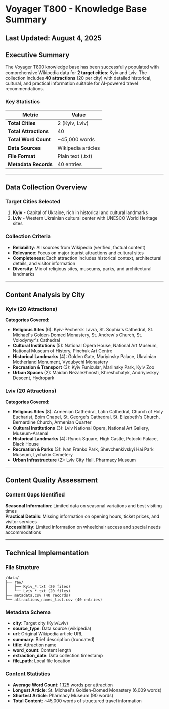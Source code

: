 # Voyager T800 - Knowledge Base Summary

**Last Updated**: August 4, 2025  
---

## Executive Summary

The Voyager T800 knowledge base has been successfully populated with comprehensive Wikipedia data for **2 target cities**: Kyiv and Lviv. The collection includes **40 attractions** (20 per city) with detailed historical, cultural, and practical information suitable for AI-powered travel recommendations.

### Key Statistics

| Metric | Value |
|--------|-------|
| **Total Cities** | 2 (Kyiv, Lviv) |
| **Total Attractions** | 40 |
| **Total Word Count** | ~45,000 words |
| **Data Sources** | Wikipedia articles |
| **File Format** | Plain text (.txt) |
| **Metadata Records** | 40 entries |

---

## Data Collection Overview

### Target Cities Selected
1. **Kyiv** - Capital of Ukraine, rich in historical and cultural landmarks
2. **Lviv** - Western Ukrainian cultural center with UNESCO World Heritage sites

### Collection Criteria
- **Reliability**: All sources from Wikipedia (verified, factual content)
- **Relevance**: Focus on major tourist attractions and cultural sites
- **Completeness**: Each attraction includes historical context, architectural details, and visitor information
- **Diversity**: Mix of religious sites, museums, parks, and architectural landmarks

---

## Content Analysis by City

### Kyiv (20 Attractions)

**Categories Covered:**
- **Religious Sites** (6): Kyiv-Pechersk Lavra, St. Sophia's Cathedral, St. Michael's Golden-Domed Monastery, St. Andrew's Church, St. Volodymyr's Cathedral
- **Cultural Institutions** (5): National Opera House, National Art Museum, National Museum of History, Pinchuk Art Centre
- **Historical Landmarks** (4): Golden Gate, Mariyinsky Palace, Ukrainian Motherland Monument, Vydubychi Monastery
- **Recreation & Transport** (3): Kyiv Funicular, Mariinsky Park, Kyiv Zoo
- **Urban Spaces** (2): Maidan Nezalezhnosti, Khreshchatyk, Andriyivskyy Descent, Hydropark

### Lviv (20 Attractions)

**Categories Covered:**
- **Religious Sites** (8): Armenian Cathedral, Latin Cathedral, Church of Holy Eucharist, Boim Chapel, St. George's Cathedral, St. Elizabeth's Church, Bernardine Church, Armenian Quarter
- **Cultural Institutions** (3): Lviv National Opera, National Art Gallery, Museum-Arsenal
- **Historical Landmarks** (4): Rynok Square, High Castle, Potocki Palace, Black House
- **Recreation & Parks** (3): Ivan Franko Park, Shevchenkivskyi Hai Park Museum, Lychakiv Cemetery
- **Urban Infrastructure** (2): Lviv City Hall, Pharmacy Museum
---

## Content Quality Assessment

### Content Gaps Identified
**Seasonal Information**: Limited data on seasonal variations and best visiting times  
**Practical Details**: Missing information on opening hours, ticket prices, and visitor services  
**Accessibility**: Limited information on wheelchair access and special needs accommodations  

---

## Technical Implementation

### File Structure
```
/data/
├── raw/
│   ├── Kyiv_*.txt (20 files)
│   └── Lviv_*.txt (20 files)
├── metadata.csv (40 records)
└── attractions_names_list.csv (40 entries)
```

### Metadata Schema
- **city**: Target city (Kyiv/Lviv)
- **source_type**: Data source (wikipedia)
- **url**: Original Wikipedia article URL
- **summary**: Brief description (truncated)
- **title**: Attraction name
- **word_count**: Content length
- **extraction_date**: Data collection timestamp
- **file_path**: Local file location

### Content Statistics
- **Average Word Count**: 1,125 words per attraction
- **Longest Article**: St. Michael's Golden-Domed Monastery (6,009 words)
- **Shortest Article**: Pharmacy Museum (90 words)
- **Total Content**: ~45,000 words of structured travel information
